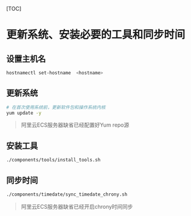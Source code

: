 [TOC]

# 更新系统、安装必要的工具和同步时间


## 设置主机名

```bash
hostnamectl set-hostname  <hostname>
```


## 更新系统

```bash
# 在首次使用系统前，更新软件包和操作系统内核
yum update -y
```



> 阿里云ECS服务器缺省已经配置好Yum repo源



## 安装工具

```bash
./components/tools/install_tools.sh
```



## 同步时间

```bash
./components/timedate/sync_timedate_chrony.sh
```



> 阿里云ECS服务器缺省已经开启chrony时间同步

